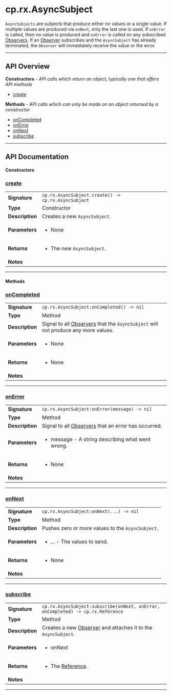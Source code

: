 # cp.rx.AsyncSubject

`AsyncSubjects` are subjects that produce either no values or a single value.  If
multiple values are produced via `onNext`, only the last one is used.  If `onError` is called, then
no value is produced and `onError` is called on any subscribed [Observers](cp.rx.Observers.md).
If an [Observer](cp.rx.Observer.md) subscribes and the `AsyncSubject` has already terminated,
the `Observer` will immediately receive the value or the error.

---

## API Overview
**Constructors** - _API calls which return an object, typically one that offers API methods_
 * [create](#create)

**Methods** - _API calls which can only be made on an object returned by a constructor_
 * [onCompleted](#oncompleted)
 * [onError](#onerror)
 * [onNext](#onnext)
 * [subscribe](#subscribe)


---

## API Documentation

#### Constructors


### [create](#create)

|                                             |                                                                                     |
| --------------------------------------------|-------------------------------------------------------------------------------------|
| **Signature**                               | `cp.rx.AsyncSubject.create() -> cp.rx.AsyncSubject`                                                                    |
| **Type**                                    | Constructor                                                                     |
| **Description**                             | Creates a new `AsyncSubject`.                                                                     |
| **Parameters**                              | <ul><li>None</li></ul> |
| **Returns**                                 | <ul><li>The new `AsyncSubject`.</li></ul>          |
| **Notes**                                   | <ul></ul> |

---

#### Methods


### [onCompleted](#oncompleted)

|                                             |                                                                                     |
| --------------------------------------------|-------------------------------------------------------------------------------------|
| **Signature**                               | `cp.rx.AsyncSubject:onCompleted() -> nil`                                                                    |
| **Type**                                    | Method                                                                     |
| **Description**                             | Signal to all [Observers](cp.rx.Observers.md) that the `AsyncSubject` will not produce any more values.                                                                     |
| **Parameters**                              | <ul><li>None</li></ul> |
| **Returns**                                 | <ul><li>None</li></ul>          |
| **Notes**                                   | <ul></ul> |

---


### [onError](#onerror)

|                                             |                                                                                     |
| --------------------------------------------|-------------------------------------------------------------------------------------|
| **Signature**                               | `cp.rx.AsyncSubject:onError(message) -> nil`                                                                    |
| **Type**                                    | Method                                                                     |
| **Description**                             | Signal to all [Observers](cp.rx.Observer.md) that an error has occurred.                                                                     |
| **Parameters**                              | <ul><li>message - A string describing what went wrong.</li></ul> |
| **Returns**                                 | <ul><li>None</li></ul>          |
| **Notes**                                   | <ul></ul> |

---


### [onNext](#onnext)

|                                             |                                                                                     |
| --------------------------------------------|-------------------------------------------------------------------------------------|
| **Signature**                               | `cp.rx.AsyncSubject:onNext(...) -> nil`                                                                    |
| **Type**                                    | Method                                                                     |
| **Description**                             | Pushes zero or more values to the `AsyncSubject`.                                                                     |
| **Parameters**                              | <ul><li>...       - The values to send.</li></ul> |
| **Returns**                                 | <ul><li>None</li></ul>          |
| **Notes**                                   | <ul></ul> |

---


### [subscribe](#subscribe)

|                                             |                                                                                     |
| --------------------------------------------|-------------------------------------------------------------------------------------|
| **Signature**                               | `cp.rx.AsyncSubject:subscribe(onNext, onError, onCompleted) -> cp.rx.Reference`                                                                    |
| **Type**                                    | Method                                                                     |
| **Description**                             | Creates a new [Observer](cp.rx.Observer.md) and attaches it to the `AsyncSubject`.                                                                     |
| **Parameters**                              | <ul><li>onNext | observer - A `function` called when the `AsyncSubject` produces a value or an existing [Observer](cp.rx.Observer.md) to attach to the `AsyncSubject`.</li><li>onError           - A `function` called when the `AsyncSubject` terminates due to an error.</li><li>onCompleted       - A `funtion` called when the `AsyncSubject` completes normally.</li></ul> |
| **Returns**                                 | <ul><li>The [Reference](cp.rx.Reference.md).</li></ul>          |
| **Notes**                                   | <ul></ul> |

---

